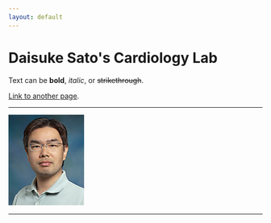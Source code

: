 ```yaml
---
layout: default
---
```


# Daisuke Sato's Cardiology Lab 

Text can be **bold**, _italic_, or ~~strikethrough~~.

[Link to another page](another-page).

* * *

![](sato.jpg)

* * *

